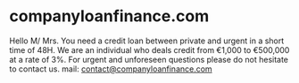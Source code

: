 # companyloanfinance.com
Hello M/ Mrs. You need a credit loan between private and urgent in a short time of 48H. We are an individual who deals credit from €1,000 to €500,000 at a rate of 3%. For urgent and unforeseen questions please do not hesitate to contact us. mail: contact@companyloanfinance.com

